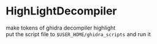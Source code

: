 # HighLightDecompiler
make tokens of ghidra decompiler highlight
<br/>
put the script file to ```$USER_HOME/ghidra_scripts``` and run it
